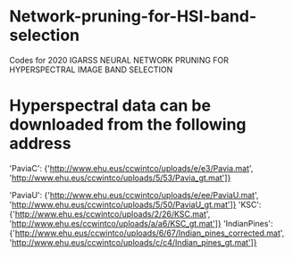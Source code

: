 # Network-pruning-for-HSI-band-selection
Codes for 2020 IGARSS NEURAL NETWORK PRUNING FOR HYPERSPECTRAL IMAGE BAND SELECTION 

# Hyperspectral data can be downloaded from the following address
'PaviaC': {'http://www.ehu.eus/ccwintco/uploads/e/e3/Pavia.mat', 'http://www.ehu.eus/ccwintco/uploads/5/53/Pavia_gt.mat']}

'PaviaU': {'http://www.ehu.eus/ccwintco/uploads/e/ee/PaviaU.mat', 'http://www.ehu.eus/ccwintco/uploads/5/50/PaviaU_gt.mat']}
'KSC': {'http://www.ehu.es/ccwintco/uploads/2/26/KSC.mat', 'http://www.ehu.es/ccwintco/uploads/a/a6/KSC_gt.mat']}
'IndianPines': {'http://www.ehu.eus/ccwintco/uploads/6/67/Indian_pines_corrected.mat',
             'http://www.ehu.eus/ccwintco/uploads/c/c4/Indian_pines_gt.mat']}

